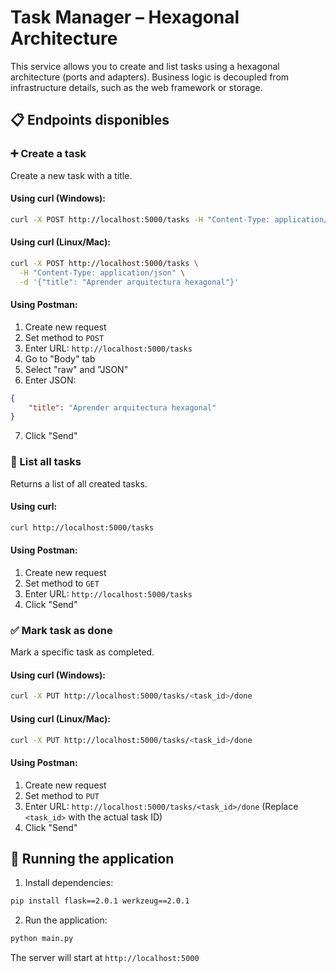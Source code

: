 # Task Manager – Hexagonal Architecture

This service allows you to create and list tasks using a hexagonal architecture (ports and adapters). Business logic is decoupled from infrastructure details, such as the web framework or storage.

## 📋 Endpoints disponibles

### ➕ Create a task

Create a new task with a title.

#### Using curl (Windows):
```bash
curl -X POST http://localhost:5000/tasks -H "Content-Type: application/json" -d "{\"title\": \"Aprender arquitectura hexagonal\"}"
```

#### Using curl (Linux/Mac):
```bash
curl -X POST http://localhost:5000/tasks \
  -H "Content-Type: application/json" \
  -d '{"title": "Aprender arquitectura hexagonal"}'
```

#### Using Postman:
1. Create new request
2. Set method to `POST`
3. Enter URL: `http://localhost:5000/tasks`
4. Go to "Body" tab
5. Select "raw" and "JSON"
6. Enter JSON:
```json
{
    "title": "Aprender arquitectura hexagonal"
}
```
7. Click "Send"

### 📄 List all tasks

Returns a list of all created tasks.

#### Using curl:
```bash
curl http://localhost:5000/tasks
```

#### Using Postman:
1. Create new request
2. Set method to `GET`
3. Enter URL: `http://localhost:5000/tasks`
4. Click "Send"

### ✅ Mark task as done

Mark a specific task as completed.

#### Using curl (Windows):
```bash
curl -X PUT http://localhost:5000/tasks/<task_id>/done
```

#### Using curl (Linux/Mac):
```bash
curl -X PUT http://localhost:5000/tasks/<task_id>/done
```

#### Using Postman:
1. Create new request
2. Set method to `PUT`
3. Enter URL: `http://localhost:5000/tasks/<task_id>/done`
   (Replace `<task_id>` with the actual task ID)
4. Click "Send"

## 🚀 Running the application

1. Install dependencies:
```bash
pip install flask==2.0.1 werkzeug==2.0.1
```

2. Run the application:
```bash
python main.py
```

The server will start at `http://localhost:5000`